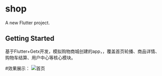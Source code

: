 # shop

A new Flutter project.

## Getting Started

基于Flutter+Getx开发，模拟购物商城创建的app，，覆盖首页轮播、商品详情、购物车结算、用户中心等核心模块。

#效果展示：
![首页](https://github.com/kw282463/xmtest/assets/images/showpages/shouye.jpg)
